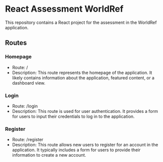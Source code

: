 # React Assessment WorldRef

This repository contains a React project for the assessment in the WorldRef application.

## Routes

### Homepage

- Route: /
- Description: This route represents the homepage of the application. It likely contains information about the application, featured content, or a dashboard view.

### Login

- Route: /login
- Description: This route is used for user authentication. It provides a form for users to input their credentials to log in to the application.

### Register

- Route: /register
- Description: This route allows new users to register for an account in the application. It typically includes a form for users to provide their information to create a new account.

